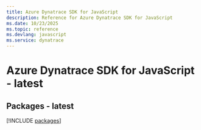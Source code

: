 ```yaml
---
title: Azure Dynatrace SDK for JavaScript
description: Reference for Azure Dynatrace SDK for JavaScript
ms.date: 10/23/2025
ms.topic: reference
ms.devlang: javascript
ms.service: dynatrace
---
```

# Azure Dynatrace SDK for JavaScript - latest
## Packages - latest
[!INCLUDE [packages](dynatrace-index.md)]